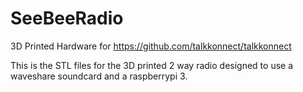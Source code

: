 # SeeBeeRadio
3D Printed Hardware for https://github.com/talkkonnect/talkkonnect

This is the STL files for the 3D printed 2 way radio designed to use a waveshare soundcard and a raspberrypi 3. 
